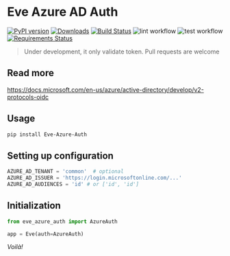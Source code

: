 # Eve Azure AD Auth

[![PyPI version](https://badge.fury.io/py/Eve-Azure-Auth.svg)](https://badge.fury.io/py/Eve-Azure-Auth)
[![Downloads](https://pepy.tech/badge/eve-azure-auth)](https://pepy.tech/project/eve-azure-auth)
[![Build Status](https://travis-ci.com/ateliedocodigo/eve-azure-auth.svg?branch=develop)](https://travis-ci.com/ateliedocodigo/eve-azure-auth)
![lint workflow](https://github.com/ateliedocodigo/eve-azure-auth/actions/workflows/lint.yml/badge.svg)
![test workflow](https://github.com/ateliedocodigo/eve-azure-auth/actions/workflows/test.yml/badge.svg)
[![Requirements Status](https://requires.io/github/ateliedocodigo/eve-azure-auth/requirements.svg?branch=develop)](https://requires.io/github/ateliedocodigo/eve-azure-auth/requirements/?branch=develop)


> Under development, it only validate token. Pull requests are welcome

## Read more

https://docs.microsoft.com/en-us/azure/active-directory/develop/v2-protocols-oidc

## Usage

```bash
pip install Eve-Azure-Auth
```

## Setting up configuration

```python
AZURE_AD_TENANT = 'common'  # optional
AZURE_AD_ISSUER = 'https://login.microsoftonline.com/...'
AZURE_AD_AUDIENCES = 'id' # or ['id', 'id']
```

## Initialization

```python
from eve_azure_auth import AzureAuth

app = Eve(auth=AzureAuth)
```

*Voilà!*
